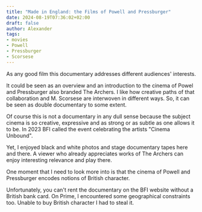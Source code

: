 ```yaml
---
title: "Made in England: the Films of Powell and Pressburger"
date: 2024-08-19T07:36:02+02:00
draft: false
author: Alexander
tags:
- movies
- Powell
- Pressburger
- Scorsese
---
```


As any good film this documentary addresses different audiences' interests.

It could be seen as an overview and an introduction to the cinema of Powel and Pressburger also branded The Archers.
I like how creative paths of that collaboration and M. Scorsese are interwoven in different ways.
So, it can be seen as double documentary to some extent.

Of course this is not a documentary in any dull sense because the subject cinema is so creative, expressive and as strong or as subtle as one allows it to be.
In 2023 BFI called the event celebrating the artists "Cinema Unbound".

Yet, I enjoyed black and white photos and stage documentary tapes here and there.
A viewer who already appreciates works of The Archers can enjoy interesting relevance and play there.

One moment that I need to look more into is that the cinema of Powell and Pressburger encodes notions of British character.

Unfortunately, you can't rent the documentary on the BFI website without a British bank card.
On Prime, I encountered some geographical constraints too.
Unable to buy British character I had to steal it.
